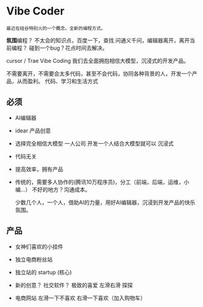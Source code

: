 # Vibe Coder
    最近在硅谷特别火的一个概念，全新的编程方式。
   **氛围**编程？
   不太会的知识点，百度一下，查找
   问通义千问，编辑器离开，离开当前编程？
   碰到一个bug？花点时间去解决。

   cursor / Trae
   Vibe Coding 我们去全面拥抱相信大模型，沉浸式的开发产品。

   不需要离开，不需要会太多代码，甚至不会代码，协同各种背景的人，开发一个产品，从而盈利。
   代码、学习和生活方式

## 必须
  - AI编辑器
  - idear 产品创意
  - 选择完全相信大模型
     一人公司 开发一个人结合大模型就可以
     沉浸式
  - 代码无关
  - 提高效率，拥有产品

  - 传统的，需要多人协作的(腾讯10万程序员)，分工（前端，后端，运维，小编...）
    不好的地方？沟通成本。 

    少数几个人，一个人，借助AI的力量，用好AI编辑器，沉浸到开发产品的快乐氛围。
        
## 产品
   - 女神们喜欢的小挂件
   - 独立电商粉丝站
   - 独立站的 startup (核心)


   - 新的创意？
     社交软件？ 极致的喜爱
     左滑右滑 探探

   - 电商网站
      左滑一下不喜欢 右滑一下喜欢（加入购物车）
    
    

